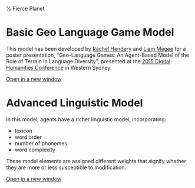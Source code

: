 % Fierce Planet

# Basic Geo Language Game Model

This model has been developed by [Rachel Hendery](http://www.uws.edu.au/staff_profiles/uws_profiles/doctor_rachel_hendery) and [Liam Magee](http://www.uws.edu.au/ics/people/researchers/liam_magee) for a poster presentation, "Geo-Language Games: An Agent-Based Model of the Role of Terrain in Language Diversity", presented at the [2015 Digital Humanities Conference](http://dh2015.org/) in Western Sydney.

<!-- Below is a copy of the paper abstract: -->


[Open in a new window](projects/geolanguagegames/basic.html)



# Advanced Linguistic Model

In this model, agents have a richer linguistic model, incorporating:

 - lexicon
 - word order
 - number of phonemes
 - word complexity


These model elements are assigned different weights that signify whether
they are more or less susceptible to modification.


[Open in a new window](projects/geolanguagegames/language-model.html)

